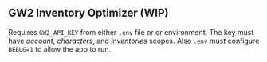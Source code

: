 ## GW2 Inventory Optimizer (WIP)

Requires `GW2_API_KEY` from either `.env` file or or environment.
The key must have *account*, *characters*, and *inventories* scopes.
Also `.env` must configure `DEBUG=1` to allow the app to run.
